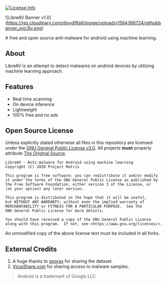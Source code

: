 [![License Info](https://img.shields.io/badge/license-GNU_GPLv3-blue.svg?style=flat-square)](https://github.com/projectmatris/antimalwareapp)


![LibreAV Banner v1.0] (https://res.cloudinary.com/dixyd9fa6/image/upload/v1594366724/githubbanner_oyc3ly.png)

A free and open source anti-malware for android using machine learning.

## About
LibreAV is an attempt to detect malwares on android devices by utilizing machine learning approach.

## Features

- Real time scanning
- On device inference
- Lightweight
- 100% free and no ads

## Open Source License

Unless explicitly stated otherwise all files in this repository are licensed under the [GNU General Public License v3.0](https://www.gnu.org/licenses/gpl-3.0-standalone.html). All projects **must** properly attribute [The Original Source](https://github.com/projectmatris/antimalwareapp).

    LibreAV - Anti-malware for Android using machine learning
    Copyright (C) 2020 Project Matris

    This program is free software: you can redistribute it and/or modify
    it under the terms of the GNU General Public License as published by
    the Free Software Foundation, either version 3 of the License, or
    (at your option) any later version.

    This program is distributed in the hope that it will be useful,
    but WITHOUT ANY WARRANTY; without even the implied warranty of
    MERCHANTABILITY or FITNESS FOR A PARTICULAR PURPOSE.  See the
    GNU General Public License for more details.

    You should have received a copy of the GNU General Public License
    along with this program.  If not, see <https://www.gnu.org/licenses/>.

An unmodified copy of the above license text must be included in all forks.

## External Credits

1. A huge thanks to [goorax](https://www.kaggle.com/goorax) for sharing the dataset.
2. [VirusShare.com](https://virusshare.com/) for sharing access to malware samples.

> Android is a trademark of Google LLC.

